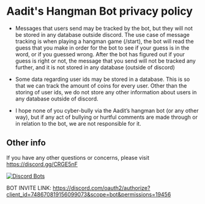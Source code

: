 # Aadit's Hangman Bot privacy policy

- Messages that users send may be tracked by the bot, but they will not be stored in any database outside discord. The use case of message tracking is when playing a hangman game (/start), the bot will read the guess that you make in order for the bot to see if your guess  is in the word, or if you guessed wrong. After the bot has figured out if your guess is right or not, the message that you send will not be tracked any further, and it is not stored in any database (outside of discord)
 
- Some data regarding user ids may be stored in a database. 
This is so that we can track the amount of coins for every user. Other than the storing of user ids, we do not store any other information about users in any database outside of discord.

- I hope none of you cyber-bully via the Aadit’s hangman bot (or any other way), but if any act of bullying or hurtful comments are made through or in relation to the bot, we are not responsible for it.


## Other info
If you have any other questions or concerns, please visit https://discord.gg/CRGE5nF

[![Discord Bots](https://top.gg/api/widget/748670819156099073.svg)](https://top.gg/bot/748670819156099073)

BOT INVITE LINK: https://discord.com/oauth2/authorize?client_id=748670819156099073&scope=bot&permissions=19456 
